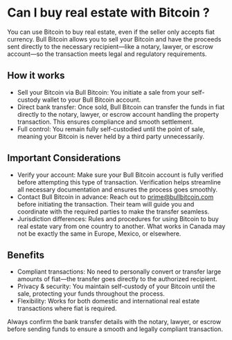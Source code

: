 # Can I buy real estate with Bitcoin ?

You can use Bitcoin to buy real estate, even if the seller only accepts fiat currency. Bull Bitcoin allows you to sell your Bitcoin and have the proceeds sent directly to the necessary recipient—like a notary, lawyer, or escrow account—so the transaction meets legal and regulatory requirements.

## How it works

- Sell your Bitcoin via Bull Bitcoin: You initiate a sale from your self-custody wallet to your Bull Bitcoin account.
- Direct bank transfer: Once sold, Bull Bitcoin can transfer the funds in fiat directly to the notary, lawyer, or escrow account handling the property transaction. This ensures compliance and smooth settlement.
- Full control: You remain fully self-custodied until the point of sale, meaning your Bitcoin is never held by a third party unnecessarily.

## Important Considerations

- Verify your account: Make sure your Bull Bitcoin account is fully verified before attempting this type of transaction. Verification helps streamline all necessary documentation and ensures the process goes smoothly.
- Contact Bull Bitcoin in advance: Reach out to [prime@bullbitcoin.com](mailto:prime@bullbitcoin.com) before initiating the transaction. Their team will guide you and coordinate with the required parties to make the transfer seamless.
- Jurisdiction differences: Rules and procedures for using Bitcoin to buy real estate vary from one country to another. What works in Canada may not be exactly the same in Europe, Mexico, or elsewhere.

## Benefits

- Compliant transactions: No need to personally convert or transfer large amounts of fiat—the transfer goes directly to the authorized recipient.
- Privacy & security: You maintain self-custody of your Bitcoin until the sale, protecting your funds throughout the process.
- Flexibility: Works for both domestic and international real estate transactions where fiat is required.

Always confirm the bank transfer details with the notary, lawyer, or escrow before sending funds to ensure a smooth and legally compliant transaction.
